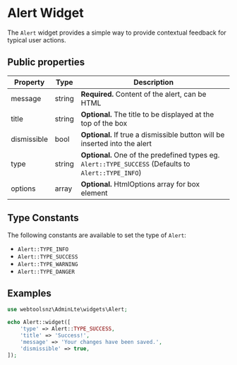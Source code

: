 Alert Widget
============

The `Alert` widget provides a simple way to provide contextual feedback for typical user actions.

## Public properties
| Property    | Type     | Description |
|-------------|----------|-------------|
| message     | string   | **Required.** Content of the alert, can be HTML  |
| title       | string   | **Optional.** The title to be displayed at the top of the box |
| dismissible | bool     | **Optional.** If true a dismissible button will be inserted into the alert|
| type        | string   | **Optional.** One of the predefined types eg. `Alert::TYPE_SUCCESS` (Defaults to `Alert::TYPE_INFO`) |
| options     | array    | **Optional.** HtmlOptions array for box element |  

## Type Constants

The following constants are available to set the type of `Alert`:

* `Alert::TYPE_INFO`
* `Alert::TYPE_SUCCESS`
* `Alert::TYPE_WARNING`
* `Alert::TYPE_DANGER`


## Examples

```php
use webtoolsnz\AdminLte\widgets\Alert;

echo Alert::widget([
	'type' => Alert::TYPE_SUCCESS,
    'title' => 'Success!',
    'message' => 'Your changes have been saved.',
	'dismissible' => true,
]);
```
